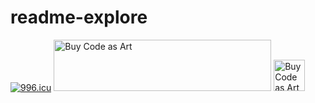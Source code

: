 # readme-explore



<a href="https://996.icu" target="_blank" rel="noreferrer"><img src="https://shields.io/badge/Buy-Code%20As%20Art-purple?logo=ethereum&style=for-the-badge" alt="996.icu" /></a>
<a href="https://www.codeasart.com/\${authorName}/\${repoName}"><img src="https://shields.io/badge/Buy-Code%20As%20Art-purple?logo=ethereum&style=for-the-badge" alt="Buy Code as Art" height="82" width="348"></a>
<a href="https://www.codeasart.com/\${authorName}/\${repoName}"><img src="https://shields.io/badge/Buy-Code%20As%20Art-purple?logo=ethereum&style=for-the-badge" alt="Buy Code as Art" height="50"></a>
